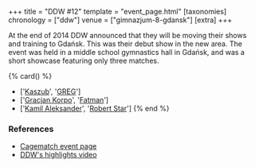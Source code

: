 +++
title = "DDW #12"
template = "event_page.html"
[taxonomies]
chronology = ["ddw"]
venue = ["gimnazjum-8-gdansk"]
[extra]
+++

At the end of 2014 DDW announced that they will be moving their shows and training to Gdańsk. This was their debut show in the new area.
The event was held in a middle school gymnastics hall in Gdańsk, and was a short showcase featuring only three matches.

{% card() %}
- ['[Kaszub](@/w/kaszub.md)', '[GREG](@/w/greg.md)']
- ['[Gracjan Korpo](@/w/gracjan-korpo.md)', '[Fatman](@/w/pan-pawlowski.md)']
- ['[Kamil Aleksander](@/w/kamil-aleksander.md)', '[Robert Star](@/w/robert-star.md)']
{% end %}

### References

* [Cagematch event page](https://www.cagematch.net/?id=8&nr=585&page=4)
* [DDW's highlights video](https://www.youtube.com/watch?v=b4MFLbkXrYg)
